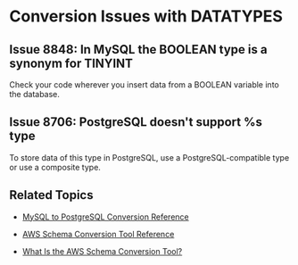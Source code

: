 # Conversion Issues with DATATYPES<a name="sct-reference-MySQL-PostgreSQL-DATATYPES"></a>

## Issue 8848: In MySQL the BOOLEAN type is a synonym for TINYINT<a name="sct-reference-8848"></a>

Check your code wherever you insert data from a BOOLEAN variable into the database\.

## Issue 8706: PostgreSQL doesn't support %s type<a name="sct-reference-8706"></a>

To store data of this type in PostgreSQL, use a PostgreSQL\-compatible type or use a composite type\.

## Related Topics<a name="sct-reference-MySQL-PostgreSQL-DATATYPES-related"></a>

+  [MySQL to PostgreSQL Conversion Reference](sct-reference-MySQL-PostgreSQL.md) 

+  [AWS Schema Conversion Tool Reference](CHAP_SchemaConversionTool.Reference.md) 

+  [What Is the AWS Schema Conversion Tool?](Welcome.md) 